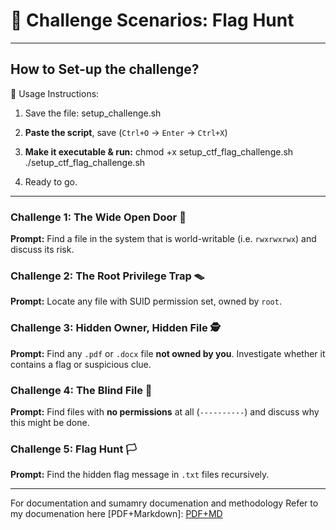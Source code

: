 # 🧠 Challenge Scenarios: Flag Hunt

---
## How to Set-up the challenge?
🧰 Usage Instructions:

1. Save the file: setup_challenge.sh

2. **Paste the script**, save (`Ctrl+O` → `Enter` → `Ctrl+X`)
  
3. **Make it executable & run:**
chmod +x setup_ctf_flag_challenge.sh
./setup_ctf_flag_challenge.sh

4. Ready to go.
---

### Challenge 1: The Wide Open Door 🚪

**Prompt:**
Find a file in the system that is world-writable (i.e. `rwxrwxrwx`) and discuss its risk.

### Challenge 2: The Root Privilege Trap 🪤

**Prompt:**
Locate any file with SUID permission set, owned by `root`.

### Challenge 3: Hidden Owner, Hidden File 🕵️

**Prompt:**
Find any `.pdf` or `.docx` file **not owned by you**. Investigate whether it contains a flag or suspicious clue.

### Challenge 4: The Blind File 👻

**Prompt:**
Find files with **no permissions** at all (`----------`) and discuss why this might be done.

### Challenge 5: Flag Hunt 🏳️

**Prompt:**
Find the hidden flag message in `.txt` files recursively.

---

For documentation and sumamry documenation and methodology 
Refer to my documenation here [PDF+Markdown]: [PDF+MD]()
